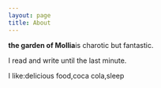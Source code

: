 ```yaml
---
layout: page
title: About
---
```


**the garden of Mollia**is charotic but fantastic. 



I read and write until the last minute.



I like:delicious food,coca cola,sleep



